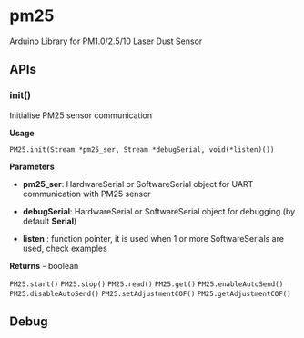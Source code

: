 # pm25
Arduino Library for PM1.0/2.5/10 Laser Dust Sensor

## APIs
### init()

  Initialise PM25 sensor communication
  
  **Usage**
  
  `PM25.init(Stream *pm25_ser, Stream *debugSerial, void(*listen)())`
  
  **Parameters**
    
  * **pm25_ser**: HardwareSerial or SoftwareSerial object for UART communication with PM25 sensor
    
  * **debugSerial**: HardwareSerial or SoftwareSerial object for debugging (by default **Serial**)
    
  * **listen** : function pointer, it is used when 1 or more SoftwareSerials are used, check examples
 
  **Returns**
    - boolean

`PM25.start()`
`PM25.stop()`
`PM25.read()`
`PM25.get()`
`PM25.enableAutoSend()`
`PM25.disableAutoSend()`
`PM25.setAdjustmentCOF()`
`PM25.getAdjustmentCOF()`
 
## Debug
